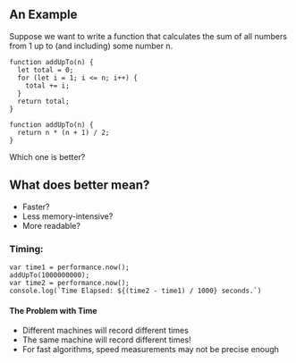 ## An Example

Suppose we want to write a function that calculates the sum of all numbers from 1 up to (and including) some number n.

```
function addUpTo(n) {
  let total = 0;
  for (let i = 1; i <= n; i++) {
    total += i;
  }
  return total;
}
```

```
function addUpTo(n) {
  return n * (n + 1) / 2;
}
```

Which one is better?

## What does better mean?

- Faster?
- Less memory-intensive?
- More readable?

### Timing:

```
var time1 = performance.now();
addUpTo(1000000000);
var time2 = performance.now();
console.log(`Time Elapsed: ${(time2 - time1) / 1000} seconds.`)
```

#### The Problem with Time

- Different machines will record different times
- The same machine will record different times!
- For fast algorithms, speed measurements may not be precise enough
